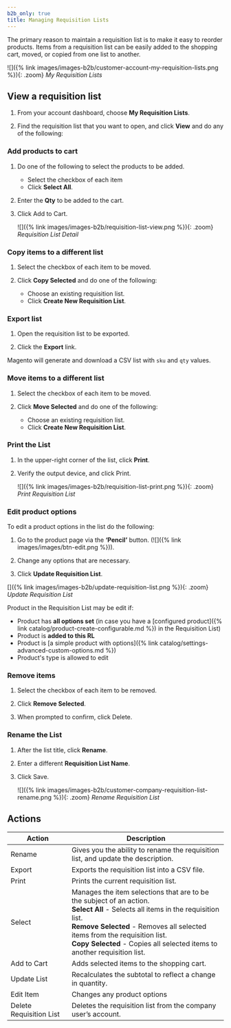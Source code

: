 ```yaml
---
b2b_only: true
title: Managing Requisition Lists
---
```


The primary reason to maintain a requisition list is to make it easy to reorder products. Items from a requisition list can be easily added to the shopping cart, moved, or copied from one list to another.

![]({% link images/images-b2b/customer-account-my-requisition-lists.png %}){: .zoom}
_My Requisition Lists_

## View a requisition list

1. From your account dashboard, choose **My Requisition Lists**.

1. Find the requisition list that you want to open, and click **View** and do any of the following:

### Add products to cart

1. Do one of the following to select the products to be added.

   - Select the checkbox of each item
   - Click **Select All**.

1. Enter the **Qty** to be added to the cart.

1. Click <span class="btn">Add to Cart</span>.

   ![]({% link images/images-b2b/requisition-list-view.png %}){: .zoom}
   _Requisition List Detail_

### Copy items to a different list

1. Select the checkbox of each item to be moved.

1. Click **Copy Selected** and do one of the following:

   - Choose an existing requisition list.
   - Click **Create New Requisition List**.

### Export list

1. Open the requisition list to be exported.

1. Click the **Export** link.

Magento will generate and download a CSV list with `sku` and `qty` values.

### Move items to a different list

1. Select the checkbox of each item to be moved.

1. Click **Move Selected** and do one of the following:

   - Choose an existing requisition list.
   - Click **Create New Requisition List**.

### Print the List

1. In the upper-right corner of the list, click **Print**.

1. Verify the output device, and click <span class="btn">Print</span>.

   ![]({% link images/images-b2b/requisition-list-print.png %}){: .zoom}
   _Print Requisition List_

### Edit product options

To edit a product options in the list do the following:

1. Go to the product page via the **‘Pencil’** button. (![]({% link images/images/btn-edit.png %})).

1. Change any options that are necessary.

1. Click **Update Requisition List**.

[]({% link images/images-b2b/update-requisition-list.png %}){: .zoom}
   _Update Requisition List_

Product in the Requisition List may be edit if:

   - Product has **all options set** (in case you have a [configured product]({% link catalog/product-create-configurable.md %}) in the Requisition List)
   - Product is **added to this RL**
   - Product is [a simple product with options]({% link catalog/settings-advanced-custom-options.md %})
   - Product's type is allowed to edit

### Remove items

1. Select the checkbox of each item to be removed.

1. Click **Remove Selected**.

1. When prompted to confirm, click <span class="btn">Delete</span>.

### Rename the List

1. After the list title, click **Rename**.

1. Enter a different **Requisition List Name**.

1. Click <span class="btn">Save</span>.

   ![]({% link images/images-b2b/customer-company-requisition-list-rename.png %}){: .zoom}
   _Rename Requisition List_

## Actions

|Action|Description|
|--- |--- |
|Rename|Gives you the ability to rename the requisition list, and update the description.|
|Export|Exports the requisition list into a CSV file. |
|Print|Prints the current requisition list.|
|Select|Manages the item selections that are to be the subject of an action. <br/>**Select All** - Selects all items in the requisition list. <br/>**Remove Selected** - Removes all selected items from the requisition list. <br/>**Copy Selected** - Copies all selected items to another requisition list.|
|Add to Cart|Adds selected items to the shopping cart.|
|Update List|Recalculates the subtotal to reflect a change in quantity.|
|Edit Item|Changes any product options|
|Delete Requisition List|Deletes the requisition list from the company user’s account.|
